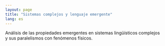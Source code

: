 ```yaml
---
layout: page
title: "Sistemas complejos y lenguaje emergente"
lang: es
---
```

Análisis de las propiedades emergentes en sistemas lingüísticos complejos y sus paralelismos con fenómenos físicos.
